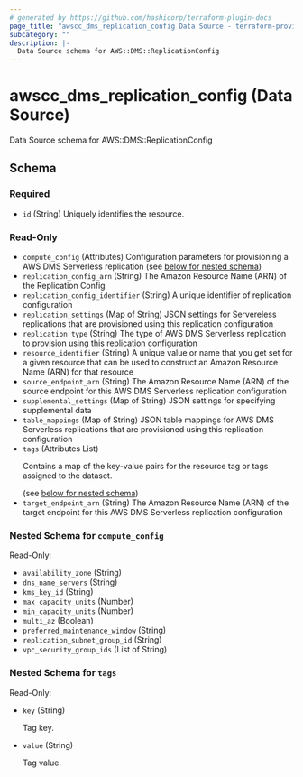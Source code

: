 ```yaml
---
# generated by https://github.com/hashicorp/terraform-plugin-docs
page_title: "awscc_dms_replication_config Data Source - terraform-provider-awscc"
subcategory: ""
description: |-
  Data Source schema for AWS::DMS::ReplicationConfig
---
```


# awscc_dms_replication_config (Data Source)

Data Source schema for AWS::DMS::ReplicationConfig



<!-- schema generated by tfplugindocs -->
## Schema

### Required

- `id` (String) Uniquely identifies the resource.

### Read-Only

- `compute_config` (Attributes) Configuration parameters for provisioning a AWS DMS Serverless replication (see [below for nested schema](#nestedatt--compute_config))
- `replication_config_arn` (String) The Amazon Resource Name (ARN) of the Replication Config
- `replication_config_identifier` (String) A unique identifier of replication configuration
- `replication_settings` (Map of String) JSON settings for Servereless replications that are provisioned using this replication configuration
- `replication_type` (String) The type of AWS DMS Serverless replication to provision using this replication configuration
- `resource_identifier` (String) A unique value or name that you get set for a given resource that can be used to construct an Amazon Resource Name (ARN) for that resource
- `source_endpoint_arn` (String) The Amazon Resource Name (ARN) of the source endpoint for this AWS DMS Serverless replication configuration
- `supplemental_settings` (Map of String) JSON settings for specifying supplemental data
- `table_mappings` (Map of String) JSON table mappings for AWS DMS Serverless replications that are provisioned using this replication configuration
- `tags` (Attributes List) <p>Contains a map of the key-value pairs for the resource tag or tags assigned to the dataset.</p> (see [below for nested schema](#nestedatt--tags))
- `target_endpoint_arn` (String) The Amazon Resource Name (ARN) of the target endpoint for this AWS DMS Serverless replication configuration

<a id="nestedatt--compute_config"></a>
### Nested Schema for `compute_config`

Read-Only:

- `availability_zone` (String)
- `dns_name_servers` (String)
- `kms_key_id` (String)
- `max_capacity_units` (Number)
- `min_capacity_units` (Number)
- `multi_az` (Boolean)
- `preferred_maintenance_window` (String)
- `replication_subnet_group_id` (String)
- `vpc_security_group_ids` (List of String)


<a id="nestedatt--tags"></a>
### Nested Schema for `tags`

Read-Only:

- `key` (String) <p>Tag key.</p>
- `value` (String) <p>Tag value.</p>
